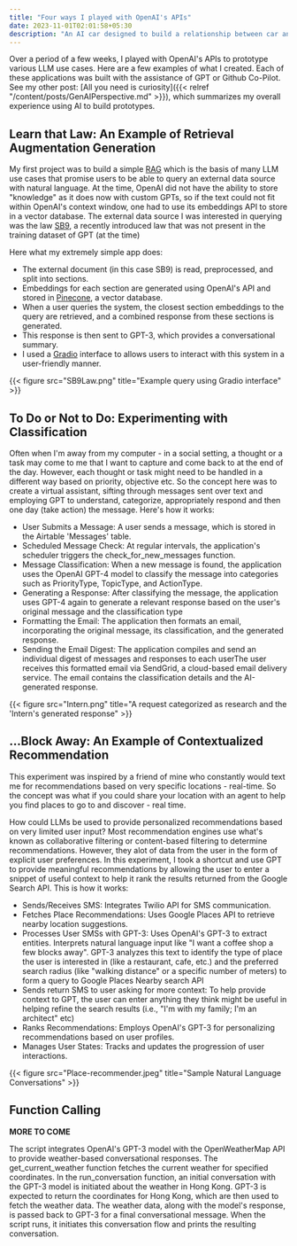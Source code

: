 ```yaml
---
title: "Four ways I played with OpenAI's APIs"
date: 2023-11-01T02:01:58+05:30
description: "An AI car designed to build a relationship between car and driver"
---
```


Over a period of a few weeks, I played with OpenAI's APIs to prototype various LLM use cases. Here are a few examples of what I created. Each of these applications was built with the assistance of GPT or Github Co-Pilot. See my other post: [All you need is curiosity]({{< relref "/content/posts/GenAIPerspective.md" >}}), which summarizes my overall experience using AI to build prototypes.

## Learn that Law: An Example of Retrieval Augmentation Generation 
My first project was to build a simple [RAG](https://stackoverflow.blog/2023/10/18/retrieval-augmented-generation-keeping-llms-relevant-and-current/) which is the basis of many LLM use cases that promise users to be able to query an external data source with natural language. At the time, OpenAI did not have the ability to store "knowledge" as it does now with custom GPTs, so if the text could not fit within OpenAI's context window, one had to use its embeddings API to store in a vector database. The external data source I was interested in querying was the law [SB9](https://leginfo.legislature.ca.gov/faces/billTextClient.xhtml?bill_id=202120220SB9), a recently introduced law that was not present in the training dataset of GPT (at the time)

Here what my extremely simple app does: 
- The external document (in this case SB9) is read, preprocessed, and split into sections. 
- Embeddings for each section are generated using OpenAI's API and stored in [Pinecone](https://www.pinecone.io/), a vector database. 
- When a user queries the system, the closest section embeddings to the query are retrieved, and a combined response from these sections is generated. 
- This response is then sent to GPT-3, which provides a conversational summary. 
- I used a [Gradio](https://www.gradio.app/) interface to allows users to interact with this system in a user-friendly manner.

{{< figure src="SB9Law.png" title="Example query using Gradio interface" >}}

## To Do or Not to Do: Experimenting with Classification
Often when I'm away from my computer - in a social setting, a thought or a task may come to me that I want to capture and come back to at the end of the day. However, each thought or task might need to be handled in a different way based on priority, objective etc. So the concept here was to create a virtual assistant, sifting through messages sent over text and employing GPT to understand, categorize, appropriately respond and then one day (take action) the message. Here's how it works:

- User Submits a Message: A user sends a message, which is stored in the Airtable 'Messages' table. 
- Scheduled Message Check: At regular intervals, the application's scheduler triggers the check_for_new_messages function. 
- Message Classification: When a new message is found, the application uses the OpenAI GPT-4 model to classify the message into categories such as PriorityType, TopicType, and ActionType.
- Generating a Response: After classifying the message, the application uses GPT-4 again to generate a relevant response based on the user's original message and the classification type
- Formatting the Email: The application then formats an email, incorporating the original message, its classification, and the generated response. 
- Sending the Email Digest: The application compiles and send an individual digest of messages and responses to each userThe user receives this formatted email via SendGrid, a cloud-based email delivery service. The email contains the classification details and the AI-generated response.

{{< figure src="Intern.png" title="A request categorized as research and the 'Intern's generated response" >}}

## ...Block Away: An Example of Contextualized Recommendation
This experiment was inspired by a friend of mine who constantly would text me for recommendations based on very specific locations - real-time. So the concept was what if you could share your location with an agent to help you find places to go to and discover - real time. 

How could LLMs  be used to provide personalized recommendations based on very limited user input? Most recommendation engines use what's known as collaborative filtering or content-based filtering to determine recommendations. However, they alot of data from the user in the form of explicit user preferences. In this experiment, I took a shortcut and use GPT to provide meaningful recommendations by allowing the user to enter a snippet of useful context to help it rank the results returned from the Google Search API. This is how it works: 
- Sends/Receives SMS: Integrates Twilio API for SMS communication.
- Fetches Place Recommendations: Uses Google Places API to retrieve nearby location suggestions.
- Processes User SMSs with GPT-3: Uses OpenAI's GPT-3 to extract entities. Interprets natural language input like "I want a coffee shop a few blocks away". GPT-3 analyzes this text to identify the type of place the user is interested in (like a restaurant, cafe, etc.) and the preferred search radius (like "walking distance" or a specific number of meters) to form a query to Google Places Nearby search API
- Sends return SMS to user asking for more context: To help provide context to GPT, the user can enter anything they think might be useful in helping refine the search results (i.e., "I'm with my family; I'm an architect" etc)
- Ranks Recommendations: Employs OpenAI's GPT-3 for personalizing recommendations based on user profiles.
- Manages User States: Tracks and updates the progression of user interactions.

{{< figure src="Place-recommender.jpeg" title="Sample Natural Language Conversations" >}}

## Function Calling 

**MORE TO COME**

The script integrates OpenAI's GPT-3 model with the OpenWeatherMap API to provide weather-based conversational responses. The get_current_weather function fetches the current weather for specified coordinates. In the run_conversation function, an initial conversation with the GPT-3 model is initiated about the weather in Hong Kong. GPT-3 is expected to return the coordinates for Hong Kong, which are then used to fetch the weather data. The weather data, along with the model's response, is passed back to GPT-3 for a final conversational message. When the script runs, it initiates this conversation flow and prints the resulting conversation.
